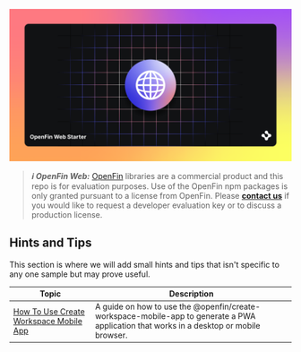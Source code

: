 ![OpenFin Web](../../assets/openfin-web-starter.png)

> **_:information_source: OpenFin Web:_** [OpenFin](https://www.openfin.co/) libraries are a commercial product and this repo is for evaluation purposes. Use of the OpenFin npm packages is only granted pursuant to a license from OpenFin. Please [**contact us**](https://www.openfin.co/contact/) if you would like to request a developer evaluation key or to discuss a production license.

## Hints and Tips

This section is where we will add small hints and tips that isn't specific to any one sample but may prove useful.

| Topic                                                                                   | Description                                                                                                                                |
| --------------------------------------------------------------------------------------- | ------------------------------------------------------------------------------------------------------------------------------------------ |
| [How To Use Create Workspace Mobile App](./docs/create-workspace-mobile-app.md) | A guide on how to use the @openfin/create-workspace-mobile-app to generate a PWA application that works in a desktop or mobile browser. |
